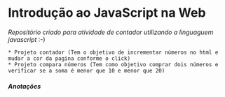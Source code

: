 # Introdução ao JavaScript na Web


_Repositório criado para atividade de contador utilizando a linguaguem javascript_ :-)


```
* Projeto contador (Tem o objetivo de incrementar números no html e mudar a cor da pagina conforme o click)
* Projeto compara números (Tem como objetivo comprar dois números e verificar se a soma é menor que 10 e menor que 20)
```

##### Anotações



